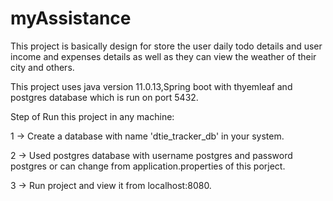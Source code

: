 # myAssistance
This project is basically design for store the user daily todo details and user income and expenses details as well as they can view the weather of their city and others.

This project uses java version 11.0.13,Spring boot with thyemleaf and postgres database which is run on port 5432.

Step of Run this project in any machine:

1 -> Create a database with name 'dtie_tracker_db' in your system.

2 -> Used postgres database with username postgres and password postgres or can change from application.properties of this porject.

3 -> Run project and view it from localhost:8080.
